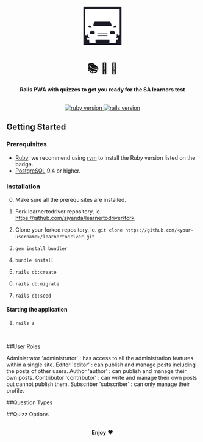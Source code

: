 <div align="center">
  <br>
  <a href="http://learnertodriver.co.za/">
    <img
      alt="Learner to Driver"
      src="app/assets/images/favicon.png"
      width="100px"
    />
  </a>
  <br/>
  <h1>📚 📝 🚗</h1>
  <strong>Rails PWA with quizzes to get you ready for the SA learners test</strong>
</div>
<br/>
<p align="center">
  <a href="https://www.ruby-lang.org/en/">
    <img src="https://img.shields.io/badge/Ruby-v3.1.0-green.svg" alt="ruby version"/>
  </a>
  <a href="http://rubyonrails.org/">
    <img src="https://img.shields.io/badge/Rails-v7.0.0-green.svg" alt="rails version"/>
  </a>

## Getting Started

### Prerequisites

* [Ruby](https://www.ruby-lang.org/en/): we recommend using [rvm](https://rvm.io/) to install the Ruby version listed on the badge.
* [PostgreSQL](https://www.postgresql.org/) 9.4 or higher.

### Installation

0. Make sure all the prerequisites are installed.
1. Fork learnertodriver repository, ie. https://github.com/siyanda/learnertodriver/fork
2. Clone your forked repository, ie. `git clone https://github.com/<your-username>/learnertodriver.git`
3. `gem install bundler`
4. `bundle install`

5. `rails db:create`
6. `rails db:migrate`
7. `rails db:seed`

#### Starting the application

1.  `rails s`

<br/>

##User Roles

Administrator 'administrator' : has access to all the administration features within a single site.
Editor 'editor' : can publish and manage posts including the posts of other users.
Author 'author' : can publish and manage their own posts.
Contributor 'contributor' : can write and manage their own posts but cannot publish them.
Subscriber 'subscriber' : can only manage their profile.

##Question Types


##Quizz Options



<p align="center">
  <br/>
  <strong>Enjoy</strong> ❤️
</p>
